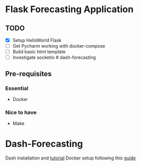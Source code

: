 # Flask Forecasting Application

## TODO

- [x] Setup HelloWorld Flask
- [ ] Get Pycharm working with docker-compose
- [ ] Build basic html template
- [ ] Investigate socketio # dash-forecasting

## Pre-requisites
### Essential
- Docker

### Nice to have
- Make


# Dash-Forecasting
Dash installation and [tutorial](https://dash.plotly.com/installation)
Docker setup following this [guide](https://hackernoon.com/efficient-development-with-docker-and-docker-compose-e354b4d24831)
